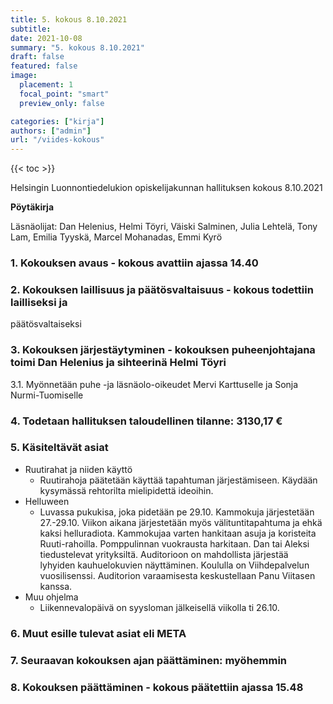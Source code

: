 ```yaml
---
title: 5. kokous 8.10.2021
subtitle: 
date: 2021-10-08
summary: "5. kokous 8.10.2021"
draft: false
featured: false
image:
  placement: 1
  focal_point: "smart"
  preview_only: false

categories: ["kirja"]
authors: ["admin"]
url: "/viides-kokous"
---
```

{{< toc >}}

Helsingin Luonnontiedelukion opiskelijakunnan hallituksen kokous 8.10.2021

**Pöytäkirja**

Läsnäolijat: Dan Helenius, Helmi Töyri, Väiski Salminen, Julia Lehtelä, Tony Lam, Emilia Tyyskä, Marcel Mohanadas, Emmi Kyrö

 

### **1. Kokouksen avaus** - kokous avattiin ajassa 14.40

### **2. Kokouksen laillisuus ja päätösvaltaisuu**s - kokous todettiin lailliseksi ja

päätösvaltaiseksi

### **3. Kokouksen järjestäytyminen** - kokouksen puheenjohtajana toimi Dan Helenius ja sihteerinä Helmi Töyri

3.1. Myönnetään puhe -ja läsnäolo-oikeudet Mervi Karttuselle ja Sonja Nurmi-Tuomiselle

### **4. Todetaan hallituksen taloudellinen tilanne: 3130,17 €**

### **5. Käsiteltävät asiat**

- Ruutirahat ja niiden käyttö
  - Ruutirahoja päätetään käyttää tapahtuman järjestämiseen. Käydään kysymässä rehtorilta mielipidettä ideoihin.
- Helluween
  - Luvassa pukukisa, joka pidetään pe 29.10. Kammokuja järjestetään 27.-29.10. Viikon aikana järjestetään myös välituntitapahtuma ja ehkä kaksi helluradiota. Kammokujaa varten hankitaan asuja ja koristeita Ruuti-rahoilla. Pomppulinnan vuokrausta harkitaan. Dan tai Aleksi tiedustelevat yrityksiltä. Auditorioon on mahdollista järjestää lyhyiden kauhuelokuvien näyttäminen. Koululla on Viihdepalvelun vuosilisenssi. Auditorion varaamisesta keskustellaan Panu Viitasen kanssa. 
- Muu ohjelma
  - Liikennevalopäivä on syysloman jälkeisellä viikolla ti 26.10.

### **6. Muut esille tulevat asiat eli META**

### **7. Seuraavan kokouksen ajan päättäminen: myöhemmin**

### **8. Kokouksen päättäminen -** kokous päätettiin ajassa 15.48

 

